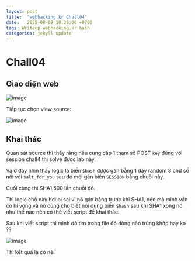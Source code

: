 ```yaml
---
layout: post
title:  "webhacking.kr Chall04"
date:   2025-08-09 10:38:00 +0700
tags: Writeup webhacking.kr hash
categories: jekyll update
---
```


# Chall04 

## Giao diện web 

![image](https://hackmd.io/_uploads/BJ81v_Nuxx.png)

Tiếp tục chọn view source: 

![image](https://hackmd.io/_uploads/ry425EXdxg.png)

## Khai thác 

Quan sát source thì thấy rằng nếu cung cấp 1 tham số POST `key` đúng với session chall4 thì solve được lab này. 

Và ở đây nhìn thấy logic là biến `$hash` được gán bằng 1 dãy random 8 chữ số nối với `salt_for_you` sau đó mới gán biến `SESSION` bằng chuỗi này. 

Cuối cùng thì SHA1 500 lần chuỗi đó. 

Thì logic chỗ này hơi bị sai vì nó gán bằng trước khi SHA1, nên mà mình vẫn có hi vọng và nó cũng cho biết nội dụng biến `$hash` sau khi SHA1 xong nó như thế nào nên có thể viết script để khai thác. 

Sau khi viết script thì mình dò tìm trong file đó dòng nào trùng khớp hay ko ?? 

![image](https://hackmd.io/_uploads/rkZC8dEuel.png)

Thì kết quả là có nè. 

